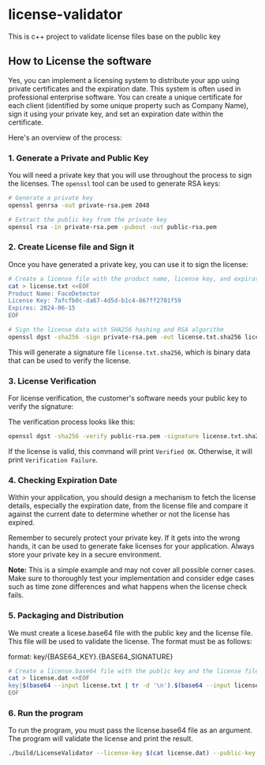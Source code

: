 # license-validator

This is c++ project to validate license files base on the public key

## How to License the software

Yes, you can implement a licensing system to distribute your app using private certificates and the expiration date. This system is often used in professional enterprise software. You can create a unique certificate for each client (identified by some unique property such as Company Name), sign it using your private key, and set an expiration date within the certificate.

Here's an overview of the process:

### 1. Generate a Private and Public Key

You will need a private key that you will use throughout the process to sign the licenses. The `openssl` tool can be used to generate RSA keys:

```bash
# Generate a private key
openssl genrsa -out private-rsa.pem 2048

# Extract the public key from the private key
openssl rsa -in private-rsa.pem -pubout -out public-rsa.pem
```

### 2. Create License file and Sign it

Once you have generated a private key, you can use it to sign the license:

```bash
# Create a license file with the product name, license key, and expiration date
cat > license.txt <<EOF
Product Name: FaceDetector
License Key: 7afcfb0c-da67-4d5d-b1c4-867ff2701f59
Expires: 2024-06-15
EOF

# Sign the license data with SHA256 hashing and RSA algorithm
openssl dgst -sha256 -sign private-rsa.pem -out license.txt.sha256 license.txt
```

This will generate a signature file `license.txt.sha256`, which is binary data that can be used to verify the license.

### 3. License Verification

For license verification, the customer's software needs your public key to verify the signature:

The verification process looks like this:

```bash
openssl dgst -sha256 -verify public-rsa.pem -signature license.txt.sha256 license.txt
```

If the license is valid, this command will print `Verified OK`. Otherwise, it will print `Verification Failure`.

### 4. Checking Expiration Date

Within your application, you should design a mechanism to fetch the license details, especially the expiration date, from the license file and compare it against the current date to determine whether or not the license has expired.

Remember to securely protect your private key. If it gets into the wrong hands, it can be used to generate fake licenses for your application. Always store your private key in a secure environment.

**Note:** This is a simple example and may not cover all possible corner cases. Make sure to thoroughly test your implementation and consider edge cases such as time zone differences and what happens when the license check fails.

### 5. Packaging and Distribution

We must create a licese.base64 file with the public key and the license file. This file will be used to validate the license.  The format must be as follows:

format: key/{BASE64_KEY}.{BASE64_SIGNATURE}

```bash
# Create a license.base64 file with the public key and the license file
cat > license.dat <<EOF
key|$(base64 --input license.txt | tr -d '\n').$(base64 --input license.txt.sha256 | tr -d '\n')
EOF
```

### 6. Run the program

To run the program, you must pass the license.base64 file as an argument. The program will validate the license and print the result.

```bash
./build/LicenseValidator --license-key $(cat license.dat) --public-key-base64 $(base64 --input public-rsa.pem | tr -d '\n')
```
